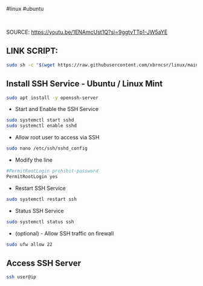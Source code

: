 #linux #ubuntu

&nbsp;

SOURCE: <https://youtu.be/1ENAmcUst1Q?si=9ggtvTTp1-JW5aYE>

## LINK SCRIPT:
```bash
sudo sh -c "$(wget https://raw.githubusercontent.com/xbrncsr/linux/main/wiki/remote_access/ssh_service_ubuntu/install_ssh_service_ubuntu.sh -O -)"

```


## Install SSH Service - Ubuntu / Linux Mint
```bash
sudo apt install -y openssh-server

```

* Start and Enable the SSH Service
```bash
sudo systemctl start sshd
sudo systemctl enable sshd

```

* Allow root user to access via SSH
```bash
sudo nano /etc/ssh/sshd_config

```

* Modify the line
```bash
#PermitRootLogin prohibit-password
PermitRootLogin yes

```

* Restart SSH Service
```bash
sudo systemctl restart ssh

```

* Status SSH Service
```bash
sudo systemctl status ssh

```

* (optional) - Allow SSH traffic on firewall
```bash
sudo ufw allow 22

```

## Access SSH Server
```bash
ssh user@ip

```